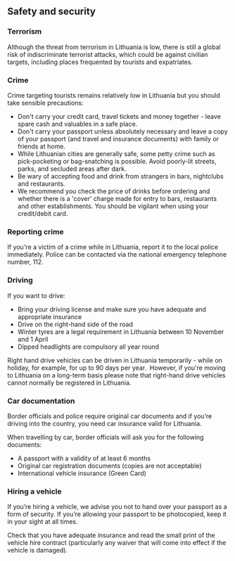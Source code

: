 ## Safety and security

### **Terrorism**

Although the threat from terrorism in Lithuania is low, there is still a global risk of indiscriminate terrorist attacks, which could be against civilian targets, including places frequented by tourists and expatriates.

### **Crime**

Crime targeting tourists remains relatively low in Lithuania but you should take sensible precautions:

* Don't carry your credit card, travel tickets and money together - leave spare cash and valuables in a safe place.
* Don't carry your passport unless absolutely necessary and leave a copy of your passport (and travel and insurance documents) with family or friends at home.
* While Lithuanian cities are generally safe, some petty crime such as pick-pocketing or bag-snatching is possible. Avoid poorly-lit streets, parks, and secluded areas after dark.
* Be wary of accepting food and drink from strangers in bars, nightclubs and restaurants.
* We recommend you check the price of drinks before ordering and whether there is a 'cover' charge made for entry to bars, restaurants and other establishments. You should be vigilant when using your credit/debit card.

### **Reporting crime**

If you're a victim of a crime while in Lithuania, report it to the local police immediately. Police can be contacted via the national emergency telephone number, 112.

### **Driving**

If you want to drive:

* Bring your driving license and make sure you have adequate and appropriate insurance
* Drive on the right-hand side of the road
* Winter tyres are a legal requirement in Lithuania between 10 November and 1 April
* Dipped headlights are compulsory all year round

Right hand drive vehicles can be driven in Lithuania temporarily - while on holiday, for example, for up to 90 days per year.  However, if you're moving to Lithuania on a long-term basis please note that right-hand drive vehicles cannot normally be registered in Lithuania.

### **Car documentation**

Border officials and police require original car documents and if you’re driving into the country, you need car insurance valid for Lithuania.

When travelling by car, border officials will ask you for the following documents:

* A passport with a validity of at least 6 months
* Original car registration documents (copies are not acceptable)
* International vehicle insurance (Green Card)

### **Hiring a vehicle**

If you’re hiring a vehicle, we advise you not to hand over your passport as a form of security. If you’re allowing your passport to be photocopied, keep it in your sight at all times.

Check that you have adequate insurance and read the small print of the vehicle hire contract (particularly any waiver that will come into effect if the vehicle is damaged).